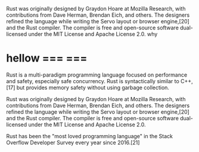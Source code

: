 Rust was originally designed by Graydon Hoare at Mozilla Research, with contributions from Dave Herman, Brendan Eich, and others. The designers refined the language while writing the Servo layout or browser engine,[20] and the Rust compiler. The compiler is free and open-source software dual-licensed under the MIT License and Apache License 2.0.
  why    
                                        
  hellow
  === ===   
   ==
Rust is a multi-paradigm programming language focused on performance and safety, especially safe concurrency.
Rust is syntactically similar to C++,[17] but provides memory
safety without using garbage collection.

Rust was originally designed by Graydon Hoare at Mozilla Research, with contributions from Dave Herman, Brendan Eich, and others. The designers refined the language while writing the Servo layout or browser engine,[20] and the Rust compiler. The compiler is free and open-source software dual-licensed under the MIT License and Apache License 2.0.

Rust has been the "most loved programming language" in the Stack Overflow Developer Survey every year since 2016.[21] 

